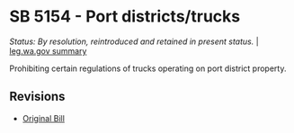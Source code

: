 # SB 5154 - Port districts/trucks
*Status: By resolution, reintroduced and retained in present status.* | [leg.wa.gov summary](https://app.leg.wa.gov/billsummary?BillNumber=5154&Year=2021)

Prohibiting certain regulations of trucks operating on port district property.

## Revisions
* [Original Bill](1/)